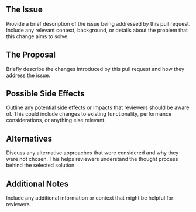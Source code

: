 ## The Issue

Provide a brief description of the issue being addressed by this pull request. Include any relevant context, background, or details about the problem that this change aims to solve.

## The Proposal

Briefly describe the changes introduced by this pull request and how they address the issue.

## Possible Side Effects

Outline any potential side effects or impacts that reviewers should be aware of. This could include changes to existing functionality, performance considerations, or anything else relevant.

## Alternatives

Discuss any alternative approaches that were considered and why they were not chosen. This helps reviewers understand the thought process behind the selected solution.

## Additional Notes
Include any additional information or context that might be helpful for reviewers.
